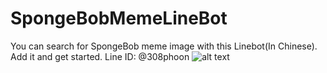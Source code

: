 # SpongeBobMemeLineBot

You can search for SpongeBob meme image with this Linebot(In Chinese).
Add it and get started.
Line ID: @308phoon
![alt text](https://qr-official.line.me/sid/L/308phoon.png)
